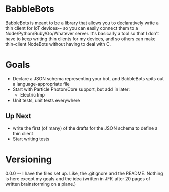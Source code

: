 # BabbleBots

BabbleBots is meant to be a library that allows you to declaratively write a thin client for IoT devices-- so you can easily connect them to a Node/Python/Ruby/Go/Whatever server. It's basically a tool so that I don't have to keep writing thin clients for my devices, and so others can make thin-client NodeBots without having to deal with C.

# Goals

* Declare a JSON schema representing your bot, and BabbleBots spits out a language-appropriate file
* Start with Particle Photon/Core support, but add in later:
    * Electric Imp
* Unit tests, unit tests everywhere

## Up Next

* write the first (of many) of the drafts for the JSON schema to define a thin client
* Start writing tests

# Versioning

0.0.0 -- I have the files set up. Like, the .gitignore and the README. Nothing is here except my goals and the idea (written in JFK after 20 pages of written brainstorming on a plane.)